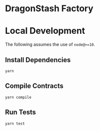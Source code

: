 # DragonStash Factory

# Local Development

The following assumes the use of `node@>=10`.

## Install Dependencies

`yarn`

## Compile Contracts

`yarn compile`

## Run Tests

`yarn test`
